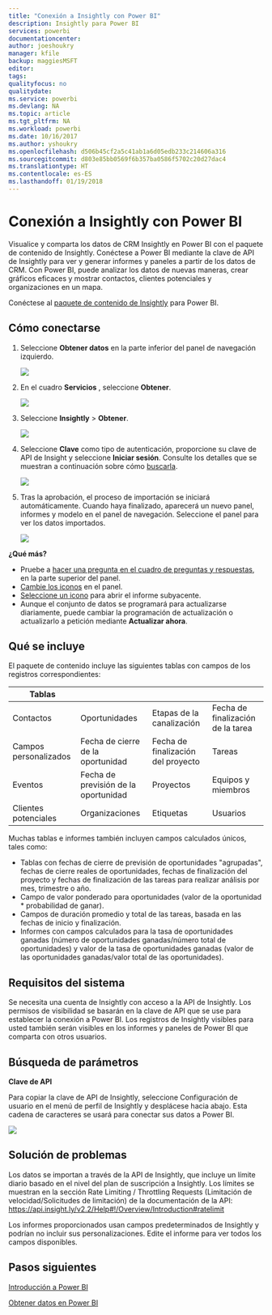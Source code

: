 ```yaml
---
title: "Conexión a Insightly con Power BI"
description: Insightly para Power BI
services: powerbi
documentationcenter: 
author: joeshoukry
manager: kfile
backup: maggiesMSFT
editor: 
tags: 
qualityfocus: no
qualitydate: 
ms.service: powerbi
ms.devlang: NA
ms.topic: article
ms.tgt_pltfrm: NA
ms.workload: powerbi
ms.date: 10/16/2017
ms.author: yshoukry
ms.openlocfilehash: d506b45cf2a5c41ab1a6d05edb233c214606a316
ms.sourcegitcommit: d803e85bb0569f6b357ba0586f5702c20d27dac4
ms.translationtype: HT
ms.contentlocale: es-ES
ms.lasthandoff: 01/19/2018
---
```

# <a name="connect-to-insightly-with-power-bi"></a>Conexión a Insightly con Power BI
Visualice y comparta los datos de CRM Insightly en Power BI con el paquete de contenido de Insightly. Conéctese a Power BI mediante la clave de API de Insightly para ver y generar informes y paneles a partir de los datos de CRM. Con Power BI, puede analizar los datos de nuevas maneras, crear gráficos eficaces y mostrar contactos, clientes potenciales y organizaciones en un mapa.

Conéctese al [paquete de contenido de Insightly](https://app.powerbi.com/getdata/services/insightly) para Power BI.

## <a name="how-to-connect"></a>Cómo conectarse
1. Seleccione **Obtener datos** en la parte inferior del panel de navegación izquierdo.
   
   ![](media/service-connect-to-insightly/getdata.png)
2. En el cuadro **Servicios** , seleccione **Obtener**.
   
   ![](media/service-connect-to-insightly/services.png)
3. Seleccione **Insightly** \>  **Obtener**.
   
   ![](media/service-connect-to-insightly/insightly.png)
4. Seleccione **Clave** como tipo de autenticación, proporcione su clave de API de Insight y seleccione **Iniciar sesión**. Consulte los detalles que se muestran a continuación sobre cómo [buscarla](#FindingParams).
   
   ![](media/service-connect-to-insightly/creds.png)
5. Tras la aprobación, el proceso de importación se iniciará automáticamente. Cuando haya finalizado, aparecerá un nuevo panel, informes y modelo en el panel de navegación. Seleccione el panel para ver los datos importados.
   
     ![](media/service-connect-to-insightly/dashboard.png)

**¿Qué más?**

* Pruebe a [hacer una pregunta en el cuadro de preguntas y respuestas](power-bi-q-and-a.md), en la parte superior del panel.
* [Cambie los iconos](service-dashboard-edit-tile.md) en el panel.
* [Seleccione un icono](service-dashboard-tiles.md) para abrir el informe subyacente.
* Aunque el conjunto de datos se programará para actualizarse diariamente, puede cambiar la programación de actualización o actualizarlo a petición mediante **Actualizar ahora**.

## <a name="whats-included"></a>Qué se incluye
El paquete de contenido incluye las siguientes tablas con campos de los registros correspondientes:

| Tablas |  |  |  |
| --- | --- | --- | --- |
| Contactos |Oportunidades |Etapas de la canalización |Fecha de finalización de la tarea |
| Campos personalizados |Fecha de cierre de la oportunidad |Fecha de finalización del proyecto |Tareas |
| Eventos |Fecha de previsión de la oportunidad |Proyectos |Equipos y miembros |
| Clientes potenciales |Organizaciones |Etiquetas |Usuarios |

Muchas tablas e informes también incluyen campos calculados únicos, tales como:  

* Tablas con fechas de cierre de previsión de oportunidades "agrupadas", fechas de cierre reales de oportunidades, fechas de finalización del proyecto y fechas de finalización de las tareas para realizar análisis por mes, trimestre o año.  
* Campo de valor ponderado para oportunidades (valor de la oportunidad * probabilidad de ganar).  
* Campos de duración promedio y total de las tareas, basada en las fechas de inicio y finalización.  
* Informes con campos calculados para la tasa de oportunidades ganadas (número de oportunidades ganadas/número total de oportunidades) y valor de la tasa de oportunidades ganadas (valor de las oportunidades ganadas/valor total de las oportunidades).  

## <a name="system-requirements"></a>Requisitos del sistema
Se necesita una cuenta de Insightly con acceso a la API de Insightly. Los permisos de visibilidad se basarán en la clave de API que se use para establecer la conexión a Power BI. Los registros de Insightly visibles para usted también serán visibles en los informes y paneles de Power BI que comparta con otros usuarios.

<a name="FindingParams"></a>

## <a name="finding-parameters"></a>Búsqueda de parámetros
**Clave de API**

Para copiar la clave de API de Insightly, seleccione Configuración de usuario en el menú de perfil de Insightly y desplácese hacia abajo. Esta cadena de caracteres se usará para conectar sus datos a Power BI.

![](media/service-connect-to-insightly/findapi.png)

## <a name="troubleshooting"></a>Solución de problemas
Los datos se importan a través de la API de Insightly, que incluye un límite diario basado en el nivel del plan de suscripción a Insightly. Los límites se muestran en la sección Rate Limiting / Throttling Requests (Limitación de velocidad/Solicitudes de limitación) de la documentación de la API: https://api.insight.ly/v2.2/Help#!/Overview/Introduction#ratelimit

Los informes proporcionados usan campos predeterminados de Insightly y podrían no incluir sus personalizaciones. Edite el informe para ver todos los campos disponibles.

## <a name="next-steps"></a>Pasos siguientes
[Introducción a Power BI](service-get-started.md)

[Obtener datos en Power BI](service-get-data.md)


